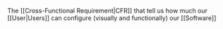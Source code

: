 The [[Cross-Functional Requirement|CFR]] that tell us how much our [[User|Users]] can configure (visually and functionally) our [[Software]]
